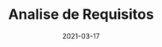 ---
title: Analise de Requisitos
excerpt:
date: 2021-03-17
icon:
  name: icon_datareport_alt
color: red
sections:
  - /requisitos/personas
---